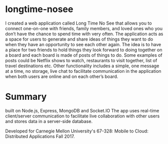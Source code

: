 # longtime-nosee
I created a web application called Long Time No See that allows you to connect one-on-one with friends, family members, and loved ones who you don’t have the chance to spend time with very often. The application acts as a space for users to generate and share ideas of things they want to do when they have an opportunity to see each other again. The idea is to have a place for two friends to hold things they look forward to doing together on a board and each board is made of posts of things to do. Some examples of posts could be Netflix shows to watch, restaurants to visit together, list of travel destinations etc. Other functionality includes a simple, one message at a time, no storage, live chat to facilitate communication in the application when both users are online and on each other’s board.

# Summary
built on Node.js, Express, MongoDB and Socket.IO 
The app uses real-time client/server communication to facilitate live collaboration with other users and stores data in a server-side database. 

Developed for Carnegie Mellon University's 67-328: Mobile to Cloud: Distributed Applications Fall 2017.
